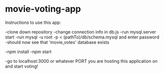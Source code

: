 # movie-voting-app

Instructions to use this app:

-clone down repository
-change connection info in db.js
-run mysql.server start
-run mysql -u root -p < (pathTo)/db/schema.mysql and enter password
-should now see that 'movie_votes' database exists

-npm install
-npm start

-go to localhost:3000 or whatever PORT you are hosting this application on and start voting!
